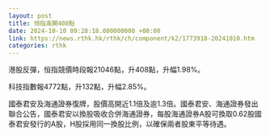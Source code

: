 ```yaml
---
layout: post
title: 恒指高開408點
date: 2024-10-10 09:28:18.000000000 +08:00
link: https://news.rthk.hk/rthk/ch/component/k2/1773918-20241010.htm
categories: rthk
---
```


港股反彈，恒指競價時段報21046點，升408點，升幅1.98%。

科技指數報4772點，升132點，升幅2.85%。

國泰君安及海通證券復牌，股價高開近1.1倍及逾1.3倍。國泰君安、海通證券發出聯合公告，國泰君安以換股吸收合併海通證券，每股海通證券A股可換取0.62股國泰君安發行的A股，H股採用同一換股比例，以確保兩者股東平等待遇。
